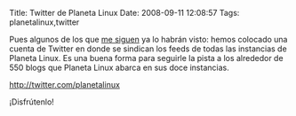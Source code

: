 Title: Twitter de Planeta Linux
Date: 2008-09-11 12:08:57
Tags: planetalinux,twitter

Pues algunos de los que <a href="http://twitter.com/damog">me siguen</a> ya lo habrán visto: hemos colocado una cuenta de Twitter en donde se sindican los feeds de todas las instancias de Planeta Linux. Es una buena forma para seguirle la pista a los alrededor de 550 blogs que Planeta Linux abarca en sus doce instancias.

<a href="http://twitter.com/planetalinux">http://twitter.com/planetalinux</a>

¡Disfrútenlo!